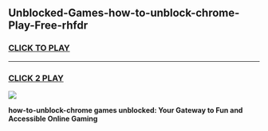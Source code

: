 
## Unblocked-Games-how-to-unblock-chrome-Play-Free-rhfdr
<h3>
<a href="https://premium76.site?title=how-to-unblock-chrome&ref=18A1">CLICK TO PLAY</a></h3>
<hr>

<h3>
<a href="https://premium76.site?title=how-to-unblock-chrome&ref=18A1">CLICK 2 PLAY</a>
  
</h3>

<a href="https://premium76.site?title=how-to-unblock-chrome&ref=18A1"><img src="https://clearcache.store/games.png"></a>


**how-to-unblock-chrome games unblocked: Your Gateway to Fun and Accessible Online Gaming**
